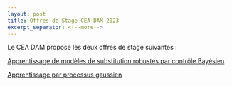 ```yaml
---
layout: post
title: Offres de Stage CEA DAM 2023
excerpt_separator: <!--more-->
---
```


Le CEA DAM propose les deux offres de stage suivantes :

[Apprentissage de modèles de substitution robustes par contrôle Bayésien](/files/jobs/offre-CEA-DAM-1.pdf)

[Apprentissage par processus gaussien](/files/jobs/offre-CEA-DAM-2.pdf)
